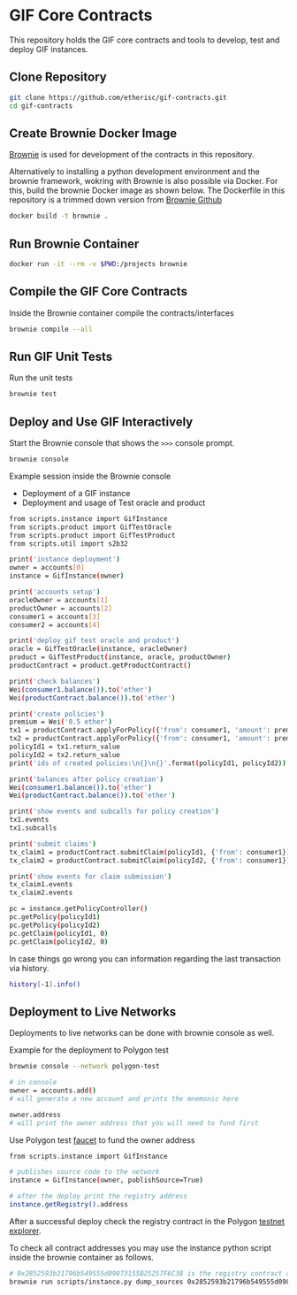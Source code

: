 # GIF Core Contracts

This repository holds the GIF core contracts and tools to develop, test and deploy GIF instances.

## Clone Repository

```bash
git clone https://github.com/etherisc/gif-contracts.git
cd gif-contracts
```

## Create Brownie Docker Image

[Brownie](https://eth-brownie.readthedocs.io/en/stable) is used for development of the contracts in this repository.

Alternatively to installing a python development environment and the brownie framework, wokring with Brownie is also possible via Docker.
For this, build the brownie Docker image as shown below.
The Dockerfile in this repository is a trimmed down version from [Brownie Github]((https://github.com/eth-brownie/brownie))

```bash
docker build -t brownie .
```

## Run Brownie Container

```bash
docker run -it --rm -v $PWD:/projects brownie
```

## Compile the GIF Core Contracts

Inside the Brownie container compile the contracts/interfaces

```bash
brownie compile --all
```

## Run GIF Unit Tests

Run the unit tests
```bash
brownie test
```

## Deploy and Use GIF Interactively

Start the Brownie console that shows the `>>>` console prompt.
```bash
brownie console
```

Example session inside the Brownie console

* Deployment of a GIF instance
* Deployment and usage of Test oracle and product

```bash
from scripts.instance import GifInstance
from scripts.product import GifTestOracle
from scripts.product import GifTestProduct
from scripts.util import s2b32

print('instance deployment')
owner = accounts[0]
instance = GifInstance(owner)

print('accounts setup')
oracleOwner = accounts[1]
productOwner = accounts[2]
consumer1 = accounts[3]
consumer2 = accounts[4]

print('deploy gif test oracle and product')
oracle = GifTestOracle(instance, oracleOwner)
product = GifTestProduct(instance, oracle, productOwner)
productContract = product.getProductContract()

print('check balances')
Wei(consumer1.balance()).to('ether')
Wei(productContract.balance()).to('ether')

print('create policies')
premium = Wei('0.5 ether')
tx1 = productContract.applyForPolicy({'from': consumer1, 'amount': premium})
tx2 = productContract.applyForPolicy({'from': consumer1, 'amount': premium})
policyId1 = tx1.return_value
policyId2 = tx2.return_value
print('ids of created policies:\n{}\n{}'.format(policyId1, policyId2))

print('balances after policy creation')
Wei(consumer1.balance()).to('ether')
Wei(productContract.balance()).to('ether')

print('show events and subcalls for policy creation')
tx1.events
tx1.subcalls

print('submit claims')
tx_claim1 = productContract.submitClaim(policyId1, {'from': consumer1})
tx_claim2 = productContract.submitClaim(policyId2, {'from': consumer1})

print('show events for claim submission')
tx_claim1.events
tx_claim2.events

pc = instance.getPolicyController()
pc.getPolicy(policyId1)
pc.getPolicy(policyId2)
pc.getClaim(policyId1, 0)
pc.getClaim(policyId2, 0)
```

In case things go wrong you can information regarding the last transaction via history.

```bash
history[-1].info()
```

## Deployment to Live Networks

Deployments to live networks can be done with brownie console as well.

Example for the deployment to Polygon test

```bash
brownie console --network polygon-test

# in console
owner = accounts.add()
# will generate a new account and prints the mnemonic here

owner.address
# will print the owner address that you will need to fund first
```

Use Polygon test [faucet](https://faucet.polygon.technology/) to fund the owner address
```bash
from scripts.instance import GifInstance

# publishes source code to the network
instance = GifInstance(owner, publishSource=True)

# after the deploy print the registry address
instance.getRegistry().address
```

After a successful deploy check the registry contract in the Polygon [testnet explorer](https://mumbai.polygonscan.com/).

To check all contract addresses you may use the instance python script inside the brownie container as follows.
```bash
# 0x2852593b21796b549555d09873155B25257F6C38 is the registry contract address
brownie run scripts/instance.py dump_sources 0x2852593b21796b549555d09873155B25257F6C38 --network polygon-test
```
